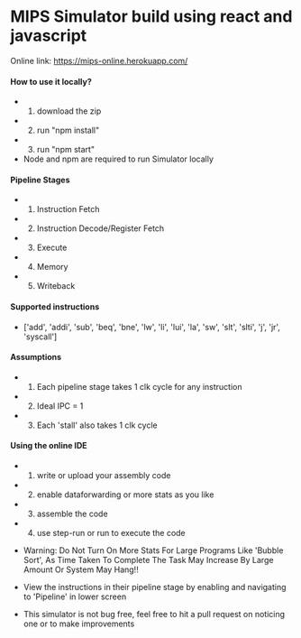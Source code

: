 # MIPS Simulator build using react and javascript

Online link: https://mips-online.herokuapp.com/

#### How to use it locally?
* 1. download the zip
* 2. run "npm install"
* 3. run "npm start"
* Node and npm are required to run Simulator locally

#### Pipeline Stages
* 1. Instruction Fetch
* 2. Instruction Decode/Register Fetch
* 3. Execute
* 4. Memory
* 5. Writeback

#### Supported instructions
* ['add', 'addi', 'sub', 'beq', 'bne', 'lw', 'li', 'lui', 'la', 'sw', 'slt', 'slti', 'j', 'jr', 'syscall']

#### Assumptions
* 1. Each pipeline stage takes 1 clk cycle for any instruction
* 2. Ideal IPC = 1
* 3. Each 'stall' also takes 1 clk cycle

#### Using the online IDE
* 1. write or upload your assembly code
* 2. enable dataforwarding or more stats as you like
* 3. assemble the code
* 4. use step-run or run to execute the code

* Warning: Do Not Turn On More Stats For Large Programs Like 'Bubble Sort', As Time Taken To Complete The Task May Increase By Large Amount Or System May Hang!!
* View the instructions in their pipeline stage by enabling and navigating to 'Pipeline' in lower screen

* This simulator is not bug free, feel free to hit a pull request on noticing one or to make improvements